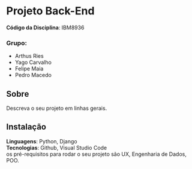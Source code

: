 # Projeto Back-End 

**Código da Disciplina**: IBM8936<br>

### Grupo: 
  * Arthus Ries
  * Yago Carvalho
  * Felipe Maia
  * Pedro Macedo

## Sobre 
Descreva o seu projeto em linhas gerais. 

## Instalação 
**Linguagens**: Python, Django<br>
**Tecnologias**: Github, Visual Studio Code<br>
 os pré-requisitos para rodar o seu projeto são UX, Engenharia de Dados, POO.

